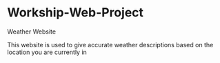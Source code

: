 # Workship-Web-Project
Weather Website 

This website is used to give accurate weather descriptions based on the location you are currently in
